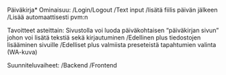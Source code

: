 Päiväkirja*
Ominaisuu:
/Login/Logout
/Text input
/lisätä fiilis päivän jälkeen
/Lisää automaattisesti pvm:n

Tavoitteet asteittain:
Sivustolla voi luoda päiväkohtaisen “päiväkirjan sivun” johon voi lisätä tekstiä sekä kirjautuminen
/Edellinen plus tiedostojen lisääminen sivuille 
/Edelliset plus valmiista preseteistä tapahtumien valinta (WA-kuva)

Suunniteluvaiheet:
/Backend
/Frontend

